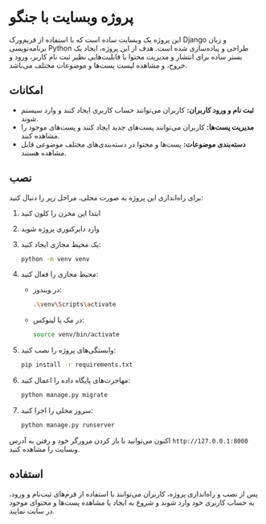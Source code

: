 # پروژه وبسایت با جنگو

این پروژه یک وبسایت ساده است که با استفاده از فریم‌ورک Django و زبان برنامه‌نویسی Python طراحی و پیاده‌سازی شده است. هدف از این پروژه، ایجاد یک بستر ساده برای انتشار و مدیریت محتوا با قابلیت‌هایی نظیر ثبت نام کاربر، ورود و خروج، و مشاهده لیست پست‌ها و موضوعات مختلف می‌باشد.

## امکانات

- **ثبت نام و ورود کاربران:** کاربران می‌توانند حساب کاربری ایجاد کنند و وارد سیستم شوند.
- **مدیریت پست‌ها:** کاربران می‌توانند پست‌های جدید ایجاد کنند و پست‌های موجود را مشاهده کنند.
- **دسته‌بندی موضوعات:** پست‌ها و محتوا در دسته‌بندی‌های مختلف موضوعی قابل مشاهده هستند.


## نصب

برای راه‌اندازی این پروژه به صورت محلی، مراحل زیر را دنبال کنید:

1. ابتدا این مخزن را کلون کنید


2. وارد دایرکتوری پروژه شوید
  

3. یک محیط مجازی ایجاد کنید:
    ```bash
    python -m venv venv
    ```

4. محیط مجازی را فعال کنید:

   - در ویندوز:
     ```bash
     .\venv\Scripts\activate
     ```

   - در مک یا لینوکس:
     ```bash
     source venv/bin/activate
     ```

5. وابستگی‌های پروژه را نصب کنید:
    ```bash
    pip install -r requirements.txt
    ```

6. مهاجرت‌های پایگاه داده را اعمال کنید:
    ```bash
    python manage.py migrate
    ```

7. سرور محلی را اجرا کنید:
    ```bash
    python manage.py runserver
    ```

اکنون می‌توانید با باز کردن مرورگر خود و رفتن به آدرس `http://127.0.0.1:8000` وبسایت را مشاهده کنید.

## استفاده

پس از نصب و راه‌اندازی پروژه، کاربران می‌توانند با استفاده از فرم‌های ثبت‌نام و ورود، به حساب کاربری خود وارد شوند و شروع به ایجاد یا مشاهده پست‌ها و محتوای موجود در سایت نمایند.
